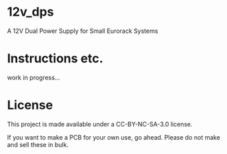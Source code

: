 # 12v_dps
A 12V Dual Power Supply for Small Eurorack Systems
# Instructions etc.
work in progress...
# License
This project is made available under a CC-BY-NC-SA-3.0 license.

If you want to make a PCB for your own use, go ahead. Please do not make and sell these in bulk.
